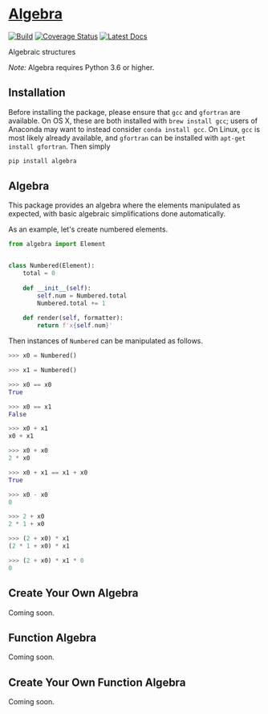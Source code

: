 # [Algebra](http://github.com/wesselb/algebra)

[![Build](https://travis-ci.org/wesselb/algebra.svg?branch=master)](https://travis-ci.org/wesselb/algebra)
[![Coverage Status](https://coveralls.io/repos/github/wesselb/algebra/badge.svg?branch=master&service=github)](https://coveralls.io/github/wesselb/algebra?branch=master)
[![Latest Docs](https://img.shields.io/badge/docs-latest-blue.svg)](https://user.github.io/algebra)

Algebraic structures

*Note:* Algebra requires Python 3.6 or higher.

## Installation

Before installing the package, please ensure that `gcc` and `gfortran` are 
available.
On OS X, these are both installed with `brew install gcc`;
users of Anaconda may want to instead consider `conda install gcc`.
On Linux, `gcc` is most likely already available, and `gfortran` can be
installed with `apt-get install gfortran`.
Then simply

```bash
pip install algebra
```

## Algebra

This package provides an algebra where the elements manipulated as expected,
with basic algebraic simplifications done automatically.

As an example, let's create numbered elements.

```python
from algebra import Element


class Numbered(Element):
    total = 0
    
    def __init__(self):
        self.num = Numbered.total
        Numbered.total += 1
    
    def render(self, formatter):
        return f'x{self.num}'
```

Then instances of `Numbered` can be manipulated as follows.

```python
>>> x0 = Numbered()

>>> x1 = Numbered()

>>> x0 == x0
True

>>> x0 == x1
False

>>> x0 + x1
x0 + x1

>>> x0 + x0
2 * x0

>>> x0 + x1 == x1 + x0
True

>>> x0 - x0
0

>>> 2 + x0
2 * 1 + x0

>>> (2 + x0) * x1
(2 * 1 + x0) * x1

>>> (2 + x0) * x1 * 0
0
```


## Create Your Own Algebra

Coming soon.

## Function Algebra

Coming soon.

## Create Your Own Function Algebra

Coming soon.



